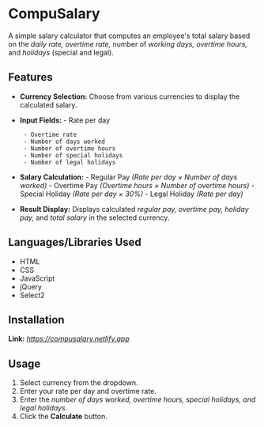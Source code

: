 # CompuSalary
A simple salary calculator that computes an employee's total salary based on the *daily rate, overtime rate,* number of *working days, overtime hours,* and *holidays* (special and legal).

## Features 
- **Currency Selection:** Choose from various currencies to display the calculated salary.
- **Input Fields:**
       - Rate per day
  
       - Overtime rate
       - Number of days worked 
       - Number of overtime hours 
       - Number of special holidays
       - Number of legal holidays
       
- **Salary Calculation:**
       - Regular Pay *(Rate per day × Number of days worked)*
       - Overtime Pay *(Overtime hours × Number of overtime hours)*
       - Special Holiday *(Rate per day × 30%)*
       - Legal Holiday *(Rate per day)*
      
- **Result Display:** Displays calculated *regular pay, overtime pay, holiday pay,* and *total salary* in the selected currency.

## Languages/Libraries Used
- HTML
- CSS
- JavaScript 
- jQuery
- Select2

## Installation 
**Link:** *https://compusalary.netlify.app*

## Usage 
1. Select currency from the dropdown.
2. Enter your rate per day and overtime rate.
3. Enter the *number of days worked, overtime hours, special holidays, and legal holidays*.
4. Click the **Calculate** button.
